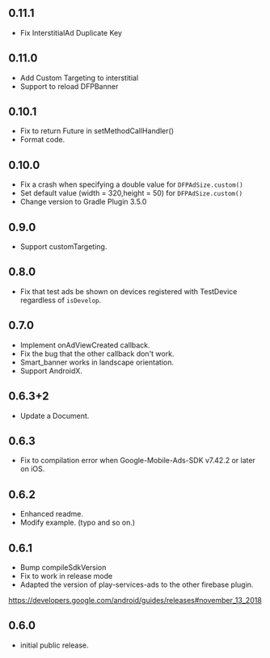 ## 0.11.1

* Fix InterstitialAd Duplicate Key

## 0.11.0

* Add Custom Targeting to interstitial
* Support to reload DFPBanner

## 0.10.1

* Fix to return Future in setMethodCallHandler()
* Format code.

## 0.10.0

* Fix a crash when specifying a double value for ```DFPAdSize.custom()```
* Set default value (width = 320,height = 50) for ```DFPAdSize.custom()```
* Change version to Gradle Plugin 3.5.0

## 0.9.0

*  Support customTargeting.

## 0.8.0

* Fix that test ads be shown on devices registered with TestDevice regardless of ```isDevelop```.

## 0.7.0

* Implement onAdViewCreated callback.
* Fix the bug that the other callback don't work.
* Smart_banner works in landscape orientation.
* Support AndroidX.

## 0.6.3+2

* Update a Document.

## 0.6.3

* Fix to compilation error when Google-Mobile-Ads-SDK v7.42.2 or later on iOS.

## 0.6.2

* Enhanced readme.
* Modify example. (typo and so on.)

## 0.6.1

* Bump compileSdkVersion
* Fix to work in release mode
* Adapted the version of play-services-ads to the other firebase plugin.

https://developers.google.com/android/guides/releases#november_13_2018


## 0.6.0

* initial public release.